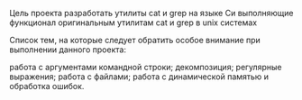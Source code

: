 Цель проекта разработать утилиты cat и grep на языке Си выполняющие функционал оригинальным утилитам cat и grep в unix системах

Список тем, на которые следует обратить особое внимание при выполнении данного проекта:

работа с аргументами командной строки;
декомпозиция;
регулярные выражения;
работа с файлами;
работа с динамической памятью и обработка ошибок.
